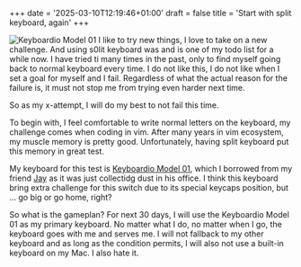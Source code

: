 +++
date = '2025-03-10T12:19:46+01:00'
draft = false
title = 'Start with split keyboard, again'
+++

![Keyboardio Model 01](/img/keyboardio-model-01.jpeg)
I like to try new things, I love to take on a new challenge. And using s0lit keyboard was and is one of my todo list for a while now. I have tried ti many times in the past, only to find myself going back to normal keyboard every time. I do not like this, I do not like when I set a goal for myself and I fail. Regardless of what the actual reason for the failure is, it must not stop me from trying even harder next time.

So as my x-attempt, I will do my best to not fail this time. 

To begin with, I feel comfortable to write normal letters on the keyboard, my challenge comes when coding in vim. After many years in vim ecosystem, my muscle memory is pretty good. Unfortunately, having split keyboard put this memory in great test. 

My keyboard for this test is [Keyboardio Model 01](https://shop.keyboard.io/), which I borrowed from my friend [Jay](https://www.linkedin.com/in/jamayne-c/) as it was just collectidg dust in his office. I think this keyboard bring extra challenge for this switch due to its special keycaps position, but ... go big or go home, right?

So what is the gameplan? For next 30 days, I will use the Keyboardio Model 01 as my primary keyboard. No matter what I do, no matter when I go, the keyboard goes with me and serves me. I will not fallback to my other keyboard and as long as the condition permits, I will also not use a built-in keyboard on my Mac. I also hate it.

